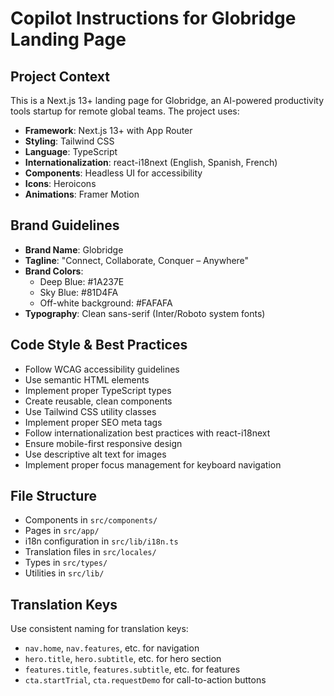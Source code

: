 # Copilot Instructions for Globridge Landing Page

<!-- Use this file to provide workspace-specific custom instructions to Copilot. For more details, visit https://code.visualstudio.com/docs/copilot/copilot-customization#_use-a-githubcopilotinstructionsmd-file -->

## Project Context

This is a Next.js 13+ landing page for Globridge, an AI-powered productivity tools startup for remote global teams. The project uses:

- **Framework**: Next.js 13+ with App Router
- **Styling**: Tailwind CSS
- **Language**: TypeScript
- **Internationalization**: react-i18next (English, Spanish, French)
- **Components**: Headless UI for accessibility
- **Icons**: Heroicons
- **Animations**: Framer Motion

## Brand Guidelines

- **Brand Name**: Globridge
- **Tagline**: "Connect, Collaborate, Conquer – Anywhere"
- **Brand Colors**:
  - Deep Blue: #1A237E
  - Sky Blue: #81D4FA
  - Off-white background: #FAFAFA
- **Typography**: Clean sans-serif (Inter/Roboto system fonts)

## Code Style & Best Practices

- Follow WCAG accessibility guidelines
- Use semantic HTML elements
- Implement proper TypeScript types
- Create reusable, clean components
- Use Tailwind CSS utility classes
- Implement proper SEO meta tags
- Follow internationalization best practices with react-i18next
- Ensure mobile-first responsive design
- Use descriptive alt text for images
- Implement proper focus management for keyboard navigation

## File Structure

- Components in `src/components/`
- Pages in `src/app/`
- i18n configuration in `src/lib/i18n.ts`
- Translation files in `src/locales/`
- Types in `src/types/`
- Utilities in `src/lib/`

## Translation Keys

Use consistent naming for translation keys:

- `nav.home`, `nav.features`, etc. for navigation
- `hero.title`, `hero.subtitle`, etc. for hero section
- `features.title`, `features.subtitle`, etc. for features
- `cta.startTrial`, `cta.requestDemo` for call-to-action buttons

